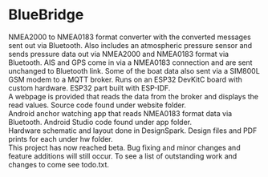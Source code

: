 # BlueBridge

NMEA2000 to NMEA0183 format converter with the converted messages sent out via Bluetooth. Also includes an atmospheric pressure sensor and sends pressure data out via NMEA2000 and NMEA0183 format via Bluetooth. AIS and GPS come in via a NMEA0183 connection and are sent unchanged to Bluetooth link. Some of the boat data also sent via a SIM800L GSM modem to a MQTT broker. Runs on an ESP32 DevKitC board with custom hardware. ESP32 part built with ESP-IDF.<br>
A webpage is provided that reads the data from the broker and displays the read values. Source code found under website folder.<br>
Android anchor watching app that reads NMEA0183 format data via Bluetooth. Android Studio code found under app folder.<br>
Hardware schematic and layout done in DesignSpark. Design files and PDF prints for each under hw folder.<br>
This project has now reached beta. Bug fixing and minor changes and feature additions will still occur. To see a list of outstanding work and changes to come see todo.txt.


